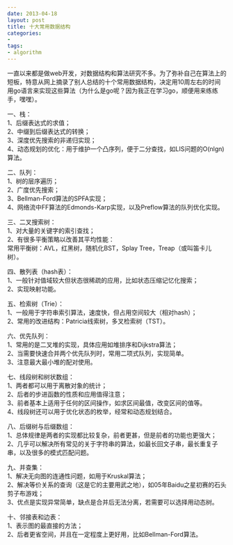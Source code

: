 ```yaml
---
date: 2013-04-18
layout: post
title: 十大常用数据结构
categories:
- 
tags:
- algorithm
---
```


一直以来都是做web开发，对数据结构和算法研究不多。为了弥补自己在算法上的短板，特意从网上摘录了别人总结的十个常用数据结构，决定用10周左右的时间用go语言来实现这些算法（为什么是go呢？因为我正在学习go，顺便用来练练手，嘿嘿）。

一、栈：  
1、后缀表达式的求值；   
2、中缀到后缀表达式的转换；  
3、深度优先搜索的非递归实现；   
4、动态规划的优化：用于维护一个凸序列，便于二分查找，如LIS问题的O(nlgn)算法。  

二、队列：  
1、树的层序遍历；  
2、广度优先搜索；  
3、Bellman-Ford算法的SPFA实现；  
4、网络流中FF算法的Edmonds-Karp实现，以及Preflow算法的队列优化实现。  
  
三、二叉搜索树：  
1、对大量的关键字的索引查找；  
2、有很多平衡策略以改善其平均性能：  
常用平衡树：AVL，红黑树，随机化BST，Splay Tree，Treap（或叫笛卡儿树）。 

四、散列表（hash表）：   
1、一般针对值域较大但状态很稀疏的应用，比如状态压缩记忆化搜索；   
2、实现映射功能。  

五、检索树（Trie）：   
1、一般用于字符串索引算法，速度快，但占用空间较大（相对hash）；   
2、常用的改进结构：Patricia线索树，多叉检索树（TST）。   
  
六、优先队列：   
1、常用的是二叉堆的实现，具体应用如堆排序和Dijkstra算法；   
2、当需要快速合并两个优先队列时，常用二项式队列，实现简单。   
3、注意最大最小堆的配对使用。   

七、线段树和树状数组：   
1、两者都可以用于离散对象的统计；   
2、后者的步进函数的性质和应用值得注意；   
3、前者基本上适用于任何的区间操作，如求区间最值，改变区间的值等。   
4、线段树还可以用于优化状态的枚举，经常和动态规划结合。   

八、后缀树与后缀数组：   
1、总体规律是两者的实现都比较复杂，前者更甚，但是前者的功能也更强大；   
2、几乎可以解决所有常见的关于字符串的算法，如最长回文子串，最长重复子串，以及很多的模式匹配问题。   
  
九、并查集：   
1、解决无向图的连通性问题，如用于Kruskal算法；   
2、解决等价关系的查询（这是它的主要用武之地），如05年Baidu之星初赛的石头剪子布游戏；   
3、优点是实现异常简单，缺点是合并后无法分离，若需要可以选择用动态树。   

十、邻接表和边表：   
1、表示图的最直接的方法；   
2、后者更省空间，并且在一定程度上更好用，比如Bellman-Ford算法。   

